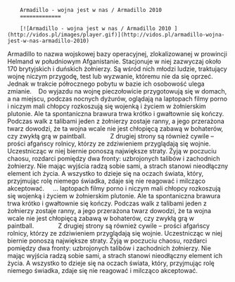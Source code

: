
        Armadillo - wojna jest w nas / Armadillo 2010 
        =============
        
        [![Armadillo - wojna jest w nas / Armadillo 2010 ](http://vidos.pl/images/player.gif)](http://vidos.pl/armadillo-wojna-jest-w-nas-armadillo-2010)
        
        
 Armadillo to nazwa wojskowej bazy operacyjnej, zlokalizowanej w prowincji Helmand w południowym Afganistanie. Stacjonuje w niej zazwyczaj około 170 brytyjskich i duńskich żołnierzy. Są wśród nich młodzi ludzie, traktujący wojnę niczym przygodę, test lub wyzwanie, któremu nie da się oprzeć. Jednak w trakcie półrocznego pobytu w bazie ich osobowość ulega zmianie.    Do wyjazdu na wojnę pieczołowicie przygotowują się w domach, a na miejscu, podczas nocnych dyżurów, oglądają na laptopach filmy porno i niczym mali chłopcy rozkoszują się wojenką i życiem w żołnierskim plutonie. Ale ta spontaniczna brawura trwa krótko i gwałtownie się kończy. Podczas walk z talibami jeden z żołnierzy zostaje ranny, a jego przerażona twarz dowodzi, że ta wojna wcale nie jest chłopięcą zabawą w bohaterów, czy zwykłą grą w paintball.              Z drugiej strony są również cywile – prości afgańscy rolnicy, którzy ze zdziwieniem przyglądają się wojnie. Uczestnicząc w niej biernie ponoszą największe straty. Żyją w poczuciu chaosu, rozdarci pomiędzy dwa fronty: uzbrojonych talibów i zachodnich żołnierzy. Nie mając wyjścia radzą sobie sami, a strach stanowi nieodłączny element ich życia. A wszystko to dzieje się na oczach świata, który, przyjmując rolę niemego świadka, zdaje się nie reagować i milcząco akceptować.       ... laptopach filmy porno i niczym mali chłopcy rozkoszują się wojenką i życiem w żołnierskim plutonie. Ale ta spontaniczna brawura trwa krótko i gwałtownie się kończy. Podczas walk z talibami jeden z żołnierzy zostaje ranny, a jego przerażona twarz dowodzi, że ta wojna wcale nie jest chłopięcą zabawą w bohaterów, czy zwykłą grą w paintball.              Z drugiej strony są również cywile – prości afgańscy rolnicy, którzy ze zdziwieniem przyglądają się wojnie. Uczestnicząc w niej biernie ponoszą największe straty. Żyją w poczuciu chaosu, rozdarci pomiędzy dwa fronty: uzbrojonych talibów i zachodnich żołnierzy. Nie mając wyjścia radzą sobie sami, a strach stanowi nieodłączny element ich życia. A wszystko to dzieje się na oczach świata, który, przyjmując rolę niemego świadka, zdaje się nie reagować i milcząco akceptować.    
    